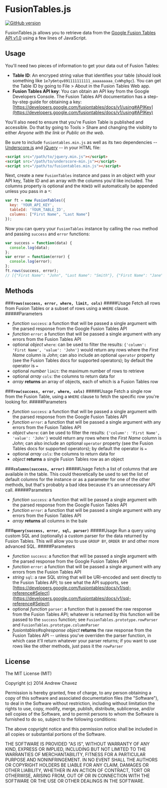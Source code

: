 FusionTables.js
=====

[![GitHub version](https://badge.fury.io/gh/achavez%2FFusionTables.js.svg)](http://badge.fury.io/gh/achavez%2FFusionTables.js)

FusionTables.js allows you to retrieve data from the [Google Fusion Tables API v1.0](https://developers.google.com/fusiontables/docs/v1/getting_started) using a few lines of JavaScript.

Usage
-----
You'll need two pieces of information to get your data out of Fusion Tables:

- **Table ID**: An encryped string value that identifies your table (should look something like `1e7y6mtqv891111111111_aaaaaaaaa_CvWhg9gc`). You can get the Table ID by going to File > About in the Fusion Tables Web app.
- **Fusion Tables API key**: You can obtain an API key from the Google Developers Console. The Fusion Tables API documentation has a step-by-step guide for obtaining a key: [https://developers.google.com/fusiontables/docs/v1/using#APIKey](https://developers.google.com/fusiontables/docs/v1/using#APIKey)

You'll also need to ensure that you're Fusion Table is published and accessible. Do that by going to Tools > Share and changing the visiblity to either *Anyone with the link* or *Public on the web*.

Be sure to include `fusiontables.min.js` as well as its two dependencies -- [Underscore.js](https://github.com/jashkenas/underscore/) and [jQuery](https://github.com/jquery/jquery) -- in your HTML file:

```html
<script src="/path/to/jquery.min.js"></script>
<script src="/path/to/underscore-min.js"></script>
<script src="/path/to/fusiontables.min.js"></script>
```

Next, create a new `FusionTables` instance and pass in an object with your API key, Table ID and an array with the columns you'd like included. The columns property is optional and the `ROWID` will automatically be appended unless you pass in a `*`:

```javascript
var ft = new FusionTables({
  key: 'YOUR_API_KEY',
  tableId: 'YOUR_TABLE_ID',
  columns: ["First Name", "Last Name"]
});
```

Now you can query your `FusionTables` instance by calling the `rows` method and passing `success` and `error` functions:

```javascript
var success = function(data) {
  console.log(data);
};
var error = function(error) {
  console.log(error);
};
ft.rows(success, error);
// [{"First Name": "John", "Last Name": "Smith"}, {"First Name": "Jane", "Last Name": "Smith"}]
```

Methods
-----

###**`rows(success, error, where, limit, cols)`**
#####Usage
Fetch all rows from Fusion Tables or a subset of rows using a `WHERE` clause.
#####Parameters
- *function* `success`: a function that will be passed a single argument with the parsed response from the Google Fusion Tables API
- *function* `error`: a function that will be passed a single argument with any errors from the Fusion Tables API
- optional *object* `where`: can be used to filter the results: `{'column': 'First Name', 'value': 'John'}` would return any rows where the *First Name* column is *John*; can also include an optional `operator` property (see the Fusion Tables docs for supported operators); by default the operator is `=`
- optional *number* `limit`: the maximum number of rows to retrieve
- optional *array* `cols`: the columns to return data for
- *array* **returns** an array of objects, each of which is a Fusion Tables row

###**`row(success, error, where, cols)`**
#####Usage
Fetch a single row from the Fusion Table, using a `WHERE` clause to fetch the specific row you're looking for.
#####Parameters
- *function* `success`: a function that will be passed a single argument with the parsed response from the Google Fusion Tables API
- *function* `error`: a function that will be passed a single argument with any errors from the Fusion Tables API
- *object* `where`: can be used to filter the results: `{'column': 'First Name', 'value': 'John'}` would return any rows where the *First Name* column is *John*; can also include an optional `operator` property (see the Fusion Tables docs for supported operators); by default the operator is `=`
- optional *array* `cols`: the columns to return data for
- *object* **returns** a single Fusion Tables row as an object

###**`columns(success, error)`**
#####Usage
Fetch a list of columns that are available in the table. This could theoretically be used to set the list of default columns for the instance or as a parameter for one of the other methods, but that's probably a bad idea because it's an unnecessary API call.
#####Parameters
- *function* `success`: a function that will be passed a single argument with the parsed response from the Google Fusion Tables API
- *function* `error`: a function that will be passed a single argument with any errors from the Fusion Tables API
- *array* **returns** all columns in the bale

###**`query(success, error, sql, parser)`**
#####Usage
Run a query using custom SQL and (optionally) a custom parser for the data returned by Fusion Tables. This will allow you to use `GROUP BY`, `ORDER BY` and other more advanced SQL.
#####Parameters
- *function* `success`: a function that will be passed a single argument with the parsed response from the Google Fusion Tables API
- *function* `error`: a function that will be passed a single argument with any errors from the Fusion Tables API
- *string* `sql`: a raw SQL string that will be URI-encoded and sent directly to the Fusion Tables API; to see what the API supports, see [https://developers.google.com/fusiontables/docs/v1/sql-reference#Select](https://developers.google.com/fusiontables/docs/v1/sql-reference#Select)
- optional *function* `parser`: a function that is passed the raw response from the Fusion Tables API; whatever is returned by this function will be passed to the `success` function; see `FusionTables.prototype.rowParser` and `FusionTables.prototype.columnParser`
- *fusiontables#sqlresponse object* **returns** the raw response from the Fusion Tables API -- unless you've overriden the parser function, in which case it'll return whatever your parser returns; if you want to use rows like the other methods, just pass it the `rowParser`

License
-----
The MIT License (MIT)

Copyright (c) 2014 Andrew Chavez

Permission is hereby granted, free of charge, to any person obtaining a copy
of this software and associated documentation files (the "Software"), to deal
in the Software without restriction, including without limitation the rights
to use, copy, modify, merge, publish, distribute, sublicense, and/or sell
copies of the Software, and to permit persons to whom the Software is
furnished to do so, subject to the following conditions:

The above copyright notice and this permission notice shall be included in all
copies or substantial portions of the Software.

THE SOFTWARE IS PROVIDED "AS IS", WITHOUT WARRANTY OF ANY KIND, EXPRESS OR
IMPLIED, INCLUDING BUT NOT LIMITED TO THE WARRANTIES OF MERCHANTABILITY,
FITNESS FOR A PARTICULAR PURPOSE AND NONINFRINGEMENT. IN NO EVENT SHALL THE
AUTHORS OR COPYRIGHT HOLDERS BE LIABLE FOR ANY CLAIM, DAMAGES OR OTHER
LIABILITY, WHETHER IN AN ACTION OF CONTRACT, TORT OR OTHERWISE, ARISING FROM,
OUT OF OR IN CONNECTION WITH THE SOFTWARE OR THE USE OR OTHER DEALINGS IN THE
SOFTWARE.